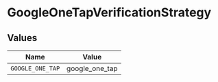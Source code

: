 # GoogleOneTapVerificationStrategy


## Values

| Name             | Value            |
| ---------------- | ---------------- |
| `GOOGLE_ONE_TAP` | google_one_tap   |